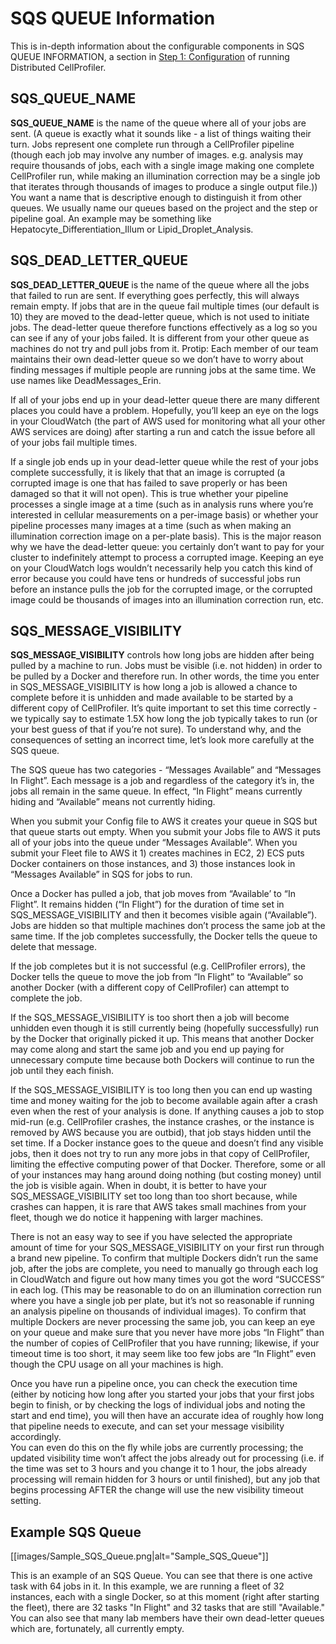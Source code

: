# SQS QUEUE Information

This is in-depth information about the configurable components in SQS QUEUE INFORMATION, a section in [Step 1: Configuration](step_1_configuration.md) of running Distributed CellProfiler.

## SQS_QUEUE_NAME

**SQS_QUEUE_NAME** is the name of the queue where all of your jobs are sent.
(A queue is exactly what it sounds like - a list of things waiting their turn. Jobs represent one complete run through a CellProfiler pipeline (though each job may involve any number of images. e.g. analysis may require thousands of jobs, each with a single image making one complete CellProfiler run, while making an illumination correction may be a single job that iterates through thousands of images to produce a single output file.))
You want a name that is descriptive enough to distinguish it from other queues.
We usually name our queues based on the project and the step or pipeline goal.
An example may be something like Hepatocyte_Differentiation_Illum or Lipid_Droplet_Analysis.

## SQS_DEAD_LETTER_QUEUE

**SQS_DEAD_LETTER_QUEUE** is the name of the queue where all the jobs that failed to run are sent.
If everything goes perfectly, this will always remain empty.
If jobs that are in the queue fail multiple times (our default is 10) they are moved to the dead-letter queue, which is not used to initiate jobs.
The dead-letter queue therefore functions effectively as a log so you can see if any of your jobs failed.
It is different from your other queue as machines do not try and pull jobs from it.
Protip: Each member of our team maintains their own dead-letter queue so we don’t have to worry about finding messages if multiple people are running jobs at the same time.
We use names like DeadMessages_Erin.

If all of your jobs end up in your dead-letter queue there are many different places you could have a problem.
Hopefully, you’ll keep an eye on the logs in your CloudWatch (the part of AWS used for monitoring what all your other AWS services are doing) after starting a run and catch the issue before all of your jobs fail multiple times.

If a single job ends up in your dead-letter queue while the rest of your jobs complete successfully, it is likely that that an image is corrupted (a corrupted image is one that has failed to save properly or has been damaged so that it will not open).
This is true whether your pipeline processes a single image at a time (such as in analysis runs where you’re interested in cellular measurements on a per-image basis) or whether your pipeline processes many images at a time (such as when making an illumination correction image on a per-plate basis).
This is the major reason why we have the dead-letter queue: you certainly don’t want to pay for your cluster to indefinitely attempt to process a corrupted image.
Keeping an eye on your CloudWatch logs wouldn’t necessarily help you catch this kind of error because you could have tens or hundreds of successful jobs run before an instance pulls the job for the corrupted image, or the corrupted image could be thousands of images into an illumination correction run, etc.

## SQS_MESSAGE_VISIBILITY

**SQS_MESSAGE_VISIBILITY** controls how long jobs are hidden after being pulled by a machine to run.
Jobs must be visible (i.e. not hidden) in order to be pulled by a Docker and therefore run.
In other words, the time you enter in SQS_MESSAGE_VISIBILITY is how long a job is allowed a chance to complete before it is unhidden and made available to be started by a different copy of CellProfiler.
It’s quite important to set this time correctly - we typically say to estimate 1.5X how long the job typically takes to run (or your best guess of that if you’re not sure).
To understand why, and the consequences of setting an incorrect time, let’s look more carefully at the SQS queue.

The SQS queue has two categories - “Messages Available” and “Messages In Flight”.
Each message is a job and regardless of the category it’s in, the jobs all remain in the same queue.
In effect, “In Flight” means currently hiding and “Available” means not currently hiding.

When you submit your Config file to AWS it creates your queue in SQS but that queue starts out empty.
When you submit your Jobs file to AWS it puts all of your jobs into the queue under “Messages Available”.
When you submit your Fleet file to AWS it 1) creates machines in EC2, 2) ECS puts Docker containers on those instances, and 3) those instances look in “Messages Available” in SQS for jobs to run.

Once a Docker has pulled a job, that job moves from “Available’ to “In Flight”.
It remains hidden (“In Flight”) for the duration of time set in SQS_MESSAGE_VISIBILITY and then it becomes visible again (“Available”).
Jobs are hidden so that multiple machines don’t process the same job at the same time.
If the job completes successfully, the Docker tells the queue to delete that message.

If the job completes but it is not successful (e.g. CellProfiler errors), the Docker tells the queue to move the job from “In Flight” to “Available” so another Docker (with a different copy of CellProfiler) can attempt to complete the job.

If the SQS_MESSAGE_VISIBILITY is too short then a job will become unhidden even though it is still currently being (hopefully successfully) run by the Docker that originally picked it up.
This means that another Docker may come along and start the same job and you end up paying for unnecessary compute time because both Dockers will continue to run the job until they each finish.

If the SQS_MESSAGE_VISIBILITY is too long then you can end up wasting time and money waiting for the job to become available again after a crash even when the rest of your analysis is done.
If anything causes a job to stop mid-run (e.g. CellProfiler crashes, the instance crashes, or the instance is removed by AWS because you are outbid), that job stays hidden until the set time.
If a Docker instance goes to the queue and doesn’t find any visible jobs, then it does not try to run any more jobs in that copy of CellProfiler, limiting the effective computing power of that Docker.
Therefore, some or all of your instances may hang around doing nothing (but costing money) until the job is visible again.
When in doubt, it is better to have your SQS_MESSAGE_VISIBILITY set too long than too short because, while crashes can happen, it is rare that AWS takes small machines from your fleet, though we do notice it happening with larger machines.

There is not an easy way to see if you have selected the appropriate amount of time for your SQS_MESSAGE_VISIBILITY on your first run through a brand new pipeline.
To confirm that multiple Dockers didn’t run the same job, after the jobs are complete, you need to manually go through each log in CloudWatch and figure out how many times you got the word “SUCCESS” in each log.
(This may be reasonable to do on an illumination correction run where you have a single job per plate, but it’s not so reasonable if running an analysis pipeline on thousands of individual images).
To confirm that multiple Dockers are never processing the same job, you can keep an eye on your queue and make sure that you never have more jobs “In Flight” than the number of copies of CellProfiler that you have running; likewise, if your timeout time is too short, it may seem like too few jobs are “In Flight” even though the CPU usage on all your machines is high.

Once you have run a pipeline once, you can check the execution time (either by noticing how long after you started your jobs that your first jobs begin to finish, or by checking the logs of individual jobs and noting the start and end time), you will then have an accurate idea of roughly how long that pipeline needs to execute, and can set your message visibility accordingly.  
You can even do this on the fly while jobs are currently processing; the updated visibility time won’t affect the jobs already out for processing (i.e. if the time was set to 3 hours and you change it to 1 hour, the jobs already processing will remain hidden for 3 hours or until finished), but any job that begins processing AFTER the change will use the new visibility timeout setting.

## Example SQS Queue

[[images/Sample_SQS_Queue.png|alt="Sample_SQS_Queue"]]

This is an example of an SQS Queue.
You can see that there is one active task with 64 jobs in it.
In this example, we are running a fleet of 32 instances, each with a single Docker, so at this moment (right after starting the fleet), there are 32 tasks "In Flight" and 32 tasks that are still "Available."
You can also see that many lab members have their own dead-letter queues which are, fortunately, all currently empty.
